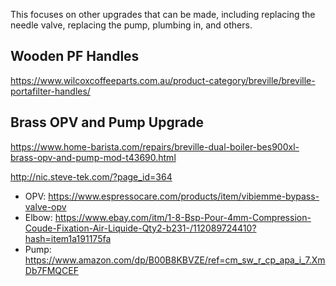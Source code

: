This focuses on other upgrades that can be made, including replacing the needle valve, replacing the pump, plumbing in, and others.

## Wooden PF Handles
https://www.wilcoxcoffeeparts.com.au/product-category/breville/breville-portafilter-handles/

## Brass OPV and Pump Upgrade
https://www.home-barista.com/repairs/breville-dual-boiler-bes900xl-brass-opv-and-pump-mod-t43690.html

http://nic.steve-tek.com/?page_id=364

- OPV: https://www.espressocare.com/products/item/vibiemme-bypass-valve-opv
- Elbow: https://www.ebay.com/itm/1-8-Bsp-Pour-4mm-Compression-Coude-Fixation-Air-Liquide-Qty2-b231-/112089724410?hash=item1a191175fa
- Pump: https://www.amazon.com/dp/B00B8KBVZE/ref=cm_sw_r_cp_apa_i_7.XmDb7FMQCEF
